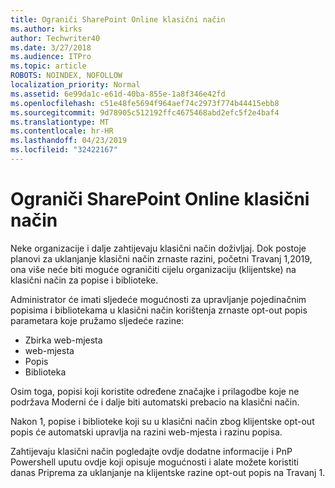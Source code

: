 ```yaml
---
title: Ograniči SharePoint Online klasični način
ms.author: kirks
author: Techwriter40
ms.date: 3/27/2018
ms.audience: ITPro
ms.topic: article
ROBOTS: NOINDEX, NOFOLLOW
localization_priority: Normal
ms.assetid: 6e99da1c-e61d-40ba-855e-1a8f346e42fd
ms.openlocfilehash: c51e48fe5694f964aef74c2973f774b44415ebb8
ms.sourcegitcommit: 9d78905c512192ffc4675468abd2efc5f2e4baf4
ms.translationtype: MT
ms.contentlocale: hr-HR
ms.lasthandoff: 04/23/2019
ms.locfileid: "32422167"
---
```

# <a name="restrict-sharepoint-online-to-classic-mode"></a>Ograniči SharePoint Online klasični način

Neke organizacije i dalje zahtijevaju klasični način doživljaj. Dok postoje planovi za uklanjanje klasični način zrnaste razini, početni Travanj 1,2019, ona više neće biti moguće ograničiti cijelu organizaciju (klijentske) na klasični način za popise i biblioteke.

Administrator će imati sljedeće mogućnosti za upravljanje pojedinačnim popisima i bibliotekama u klasični način korištenja zrnaste opt-out popis parametara koje pružamo sljedeće razine:

- Zbirka web-mjesta
- web-mjesta
- Popis
- Biblioteka

Osim toga, popisi koji koristite određene značajke i prilagodbe koje ne podržava Moderni će i dalje biti automatski prebacio na klasični način.

Nakon 1, popise i biblioteke koji su u klasični način zbog klijentske opt-out popis će automatski upravlja na razini web-mjesta i razinu popisa.

Zahtijevaju klasični način pogledajte ovdje dodatne informacije i PnP Powershell uputu ovdje koji opisuje mogućnosti i alate možete koristiti danas Priprema za uklanjanje na klijentske razine opt-out popis na Travanj 1.
